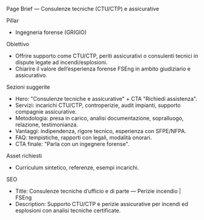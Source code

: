 Page Brief — Consulenze tecniche (CTU/CTP) e assicurative

Pillar
- Ingegneria forense (GRIGIO)

Obiettivo
- Offrire supporto come CTU/CTP, periti assicurativi o consulenti tecnici in dispute legate ad incendi/esplosioni.
- Chiarire il valore dell’esperienza forense FSEng in ambito giudiziario e assicurativo.

Sezioni suggerite
- Hero: "Consulenze tecniche e assicurative" + CTA "Richiedi assistenza".
- Servizi: incarichi CTU/CTP, controperizie, audit impianti, supporto compagnie assicurative.
- Metodologia: presa in carico, analisi documentazione, sopralluogo, relazione, testimonianza.
- Vantaggi: indipendenza, rigore tecnico, esperienza con SFPE/NFPA.
- FAQ: tempistiche, rapporti con legali, modalità onorari.
- CTA finale: "Parla con un ingegnere forense".

Asset richiesti
- Curriculum sintetico, referenze, esempi incarichi.

SEO
- Title: Consulenze tecniche d’ufficio e di parte — Perizie incendio | FSEng
- Description: Supporto CTU/CTP e perizie assicurative per incendi ed esplosioni con analisi tecniche certificate.
